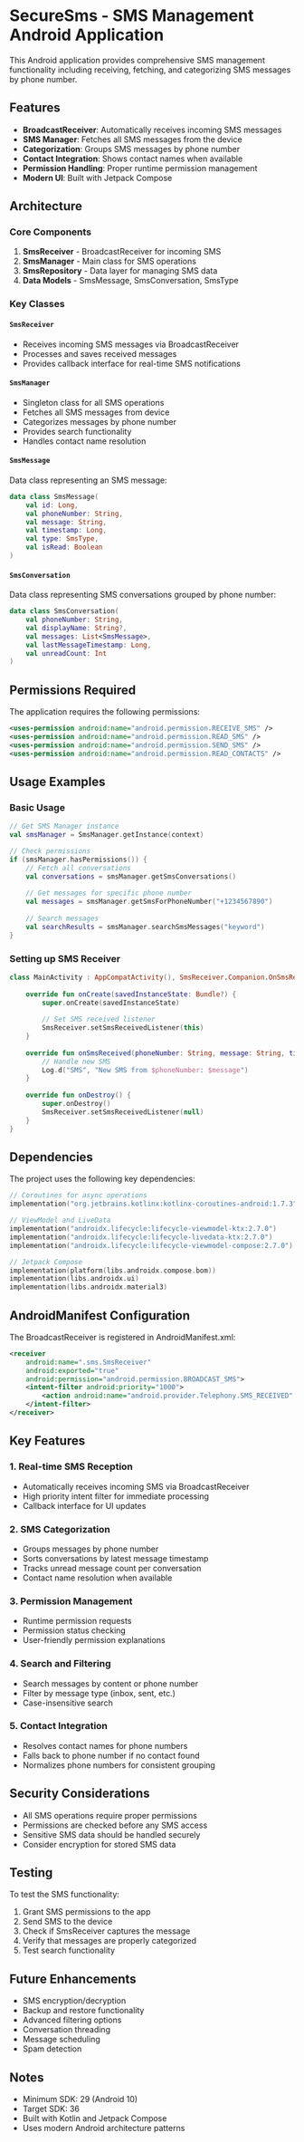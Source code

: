 # SecureSms - SMS Management Android Application

This Android application provides comprehensive SMS management functionality including receiving, fetching, and categorizing SMS messages by phone number.

## Features

- **BroadcastReceiver**: Automatically receives incoming SMS messages
- **SMS Manager**: Fetches all SMS messages from the device
- **Categorization**: Groups SMS messages by phone number
- **Contact Integration**: Shows contact names when available
- **Permission Handling**: Proper runtime permission management
- **Modern UI**: Built with Jetpack Compose

## Architecture

### Core Components

1. **SmsReceiver** - BroadcastReceiver for incoming SMS
2. **SmsManager** - Main class for SMS operations
3. **SmsRepository** - Data layer for managing SMS data
4. **Data Models** - SmsMessage, SmsConversation, SmsType

### Key Classes

#### `SmsReceiver`
- Receives incoming SMS messages via BroadcastReceiver
- Processes and saves received messages
- Provides callback interface for real-time SMS notifications

#### `SmsManager`
- Singleton class for all SMS operations
- Fetches all SMS messages from device
- Categorizes messages by phone number
- Provides search functionality
- Handles contact name resolution

#### `SmsMessage`
Data class representing an SMS message:
```kotlin
data class SmsMessage(
    val id: Long,
    val phoneNumber: String,
    val message: String,
    val timestamp: Long,
    val type: SmsType,
    val isRead: Boolean
)
```

#### `SmsConversation`
Data class representing SMS conversations grouped by phone number:
```kotlin
data class SmsConversation(
    val phoneNumber: String,
    val displayName: String?,
    val messages: List<SmsMessage>,
    val lastMessageTimestamp: Long,
    val unreadCount: Int
)
```

## Permissions Required

The application requires the following permissions:

```xml
<uses-permission android:name="android.permission.RECEIVE_SMS" />
<uses-permission android:name="android.permission.READ_SMS" />
<uses-permission android:name="android.permission.SEND_SMS" />
<uses-permission android:name="android.permission.READ_CONTACTS" />
```

## Usage Examples

### Basic Usage

```kotlin
// Get SMS Manager instance
val smsManager = SmsManager.getInstance(context)

// Check permissions
if (smsManager.hasPermissions()) {
    // Fetch all conversations
    val conversations = smsManager.getSmsConversations()
    
    // Get messages for specific phone number
    val messages = smsManager.getSmsForPhoneNumber("+1234567890")
    
    // Search messages
    val searchResults = smsManager.searchSmsMessages("keyword")
}
```

### Setting up SMS Receiver

```kotlin
class MainActivity : AppCompatActivity(), SmsReceiver.Companion.OnSmsReceivedListener {
    
    override fun onCreate(savedInstanceState: Bundle?) {
        super.onCreate(savedInstanceState)
        
        // Set SMS received listener
        SmsReceiver.setSmsReceivedListener(this)
    }
    
    override fun onSmsReceived(phoneNumber: String, message: String, timestamp: Long) {
        // Handle new SMS
        Log.d("SMS", "New SMS from $phoneNumber: $message")
    }
    
    override fun onDestroy() {
        super.onDestroy()
        SmsReceiver.setSmsReceivedListener(null)
    }
}
```

## Dependencies

The project uses the following key dependencies:

```kotlin
// Coroutines for async operations
implementation("org.jetbrains.kotlinx:kotlinx-coroutines-android:1.7.3")

// ViewModel and LiveData
implementation("androidx.lifecycle:lifecycle-viewmodel-ktx:2.7.0")
implementation("androidx.lifecycle:lifecycle-livedata-ktx:2.7.0")
implementation("androidx.lifecycle:lifecycle-viewmodel-compose:2.7.0")

// Jetpack Compose
implementation(platform(libs.androidx.compose.bom))
implementation(libs.androidx.ui)
implementation(libs.androidx.material3)
```

## AndroidManifest Configuration

The BroadcastReceiver is registered in AndroidManifest.xml:

```xml
<receiver
    android:name=".sms.SmsReceiver"
    android:exported="true"
    android:permission="android.permission.BROADCAST_SMS">
    <intent-filter android:priority="1000">
        <action android:name="android.provider.Telephony.SMS_RECEIVED" />
    </intent-filter>
</receiver>
```

## Key Features

### 1. Real-time SMS Reception
- Automatically receives incoming SMS via BroadcastReceiver
- High priority intent filter for immediate processing
- Callback interface for UI updates

### 2. SMS Categorization
- Groups messages by phone number
- Sorts conversations by latest message timestamp
- Tracks unread message count per conversation
- Contact name resolution when available

### 3. Permission Management
- Runtime permission requests
- Permission status checking
- User-friendly permission explanations

### 4. Search and Filtering
- Search messages by content or phone number
- Filter by message type (inbox, sent, etc.)
- Case-insensitive search

### 5. Contact Integration
- Resolves contact names for phone numbers
- Falls back to phone number if no contact found
- Normalizes phone numbers for consistent grouping

## Security Considerations

- All SMS operations require proper permissions
- Permissions are checked before any SMS access
- Sensitive SMS data should be handled securely
- Consider encryption for stored SMS data

## Testing

To test the SMS functionality:

1. Grant SMS permissions to the app
2. Send SMS to the device
3. Check if SmsReceiver captures the message
4. Verify that messages are properly categorized
5. Test search functionality

## Future Enhancements

- SMS encryption/decryption
- Backup and restore functionality
- Advanced filtering options
- Conversation threading
- Message scheduling
- Spam detection

## Notes

- Minimum SDK: 29 (Android 10)
- Target SDK: 36
- Built with Kotlin and Jetpack Compose
- Uses modern Android architecture patterns
